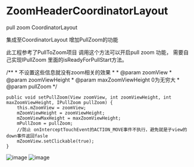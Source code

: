 # ZoomHeaderCoordinatorLayout
pull zoom CoordinatorLayout

集成至CoordinatorLayout 增加PullZoom的功能

此工程参考了PullToZoom项目
调用这个方法可以开启pull zoom 功能， 需要自己实现IPullZoom 里面的isReadyForPullStart方法。

/**
     * 不设置这些信息就没有zoom相关的效果
     *
     * @param zoomView
     * @param zoomViewHeight
     * @param maxZoomViewHeight 0为无穷大
     * @param pullZoom
     */
     
    public void setPullZoom(View zoomView, int zoomViewHeight, int maxZoomViewHeight, IPullZoom pullZoom) {
        this.mZoomView = zoomView;
        mZoomViewHeight = zoomViewHeight;
        mZoomViewMaxHeight = maxZoomViewHeight;
        mPullZoom = pullZoom;
        //防止 onInterceptTouchEvent的ACTION_MOVE事件不执行，避免就是子view的down事件返回fasle
        mZoomView.setClickable(true);
    }
    
   
![image](https://github.com/bowen919446264/ZoomHeaderCoordinatorLayout/blob/master/screen/1.jpg)
![image](https://github.com/bowen919446264/ZoomHeaderCoordinatorLayout/blob/master/screen/2.jpg)
